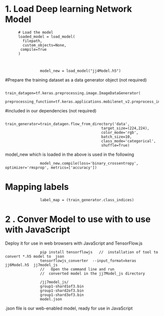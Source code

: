 
# 1. Load Deep learning Network Model


          # Load the model
          loaded_model = load_model(
            filepath,
            custom_objects=None,
           compile=True
          )
          
          
         
                    model_new = load_model("jj4Model.h5")


#Prepare the training dataset as a data generator object (not required)

                    train_datagen=tf.keras.preprocessing.image.ImageDataGenerator(
                              preprocessing_function=tf.keras.applications.mobilenet_v2.preprocess_input) 
 
 #included in our dependencies  (not required)



                    train_generator=train_datagen.flow_from_directory('data',
                                             	target_size=(224,224),
                                             	color_mode='rgb',
                                             	batch_size=10,
                                             	class_mode='categorical',
                                             	shuffle=True)

model_new   which is loaded in the above is used in the following

                    model_new.compile(loss='binary_crossentropy', optimizer='rmsprop', metrics=['accuracy'])

# Mapping labels

                    label_map = (train_generator.class_indices)

# 2 . Conver Model to use with to use with JavaScript 

Deploy it for use in web browsers with JavaScript and TensorFlow.js 

                    pip install tensorflowjs   //  installation of tool to convert *.h5 model to  json  
                    tensorflowjs_converter  --input_format=keras jj6Model.h5  jj7model_js 
                    //   Open the command line and run 
                    //  converted model in the jj7Model_js directory

                    /jj7model_js/
                    group1-shard1of3.bin  
                    group1-shard2of3.bin  
                    group1-shard3of3.bin   
                    model.json

.json file is our web-enabled model, ready for use in JavaScript




